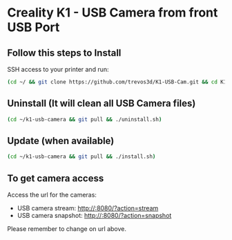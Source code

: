 # Creality K1 - USB Camera from front USB Port


## Follow this steps to Install

SSH access to your printer and run:
```sh
(cd ~/ && git clone https://github.com/trevos3d/K1-USB-Cam.git && cd K1-USB-Cam-main && ./install.sh)
```

## Uninstall (It will clean all USB Camera files)

```sh
(cd ~/k1-usb-camera && git pull && ./uninstall.sh)
```

## Update (when available)

```sh
(cd ~/k1-usb-camera && git pull && ./install.sh)
```

## To get camera access

Access the url for the cameras:
- USB camera stream: [http://<your-printer-IP>:8080/?action=stream](http://<your-printer-IP>:8080/?action=stream)
- USB camera snapshot: [http://<your-printer-IP>:8080/?action=snapshot](http://<your-printer-IP>:8080/?action=snapshot)

Please remember to change <your-printer-IP> on url above.
